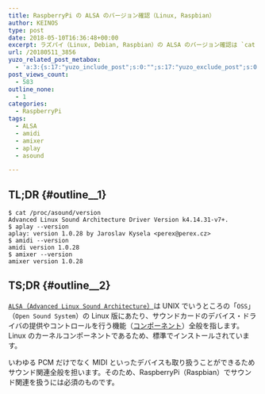 ```yaml
---
title: RaspberryPi の ALSA のバージョン確認（Linux, Raspbian）
author: KEINOS
type: post
date: 2018-05-10T16:36:48+00:00
excerpt: ラズパイ（Linux, Debian, Raspbian）の ALSA のバージョン確認は `cat /proc/asound/version` で行えます。
url: /20180511_3856
yuzo_related_post_metabox:
  - 'a:3:{s:17:"yuzo_include_post";s:0:"";s:17:"yuzo_exclude_post";s:0:"";s:21:"yuzo_disabled_related";N;}'
post_views_count:
  - 583
outline_none:
  - 1
categories:
  - RaspberryPi
tags:
  - ALSA
  - amidi
  - amixer
  - aplay
  - asound

---
```

## TL;DR {#outline__1}

    $ cat /proc/asound/version
    Advanced Linux Sound Architecture Driver Version k4.14.31-v7+.
    $ aplay --version
    aplay: version 1.0.28 by Jaroslav Kysela <perex@perex.cz>
    $ amidi --version
    amidi version 1.0.28
    $ amixer --version
    amixer version 1.0.28
    

## TS;DR {#outline__2}

[`ALSA`（`Advanced Linux Sound Architecture`）][1]は UNIX でいうところの「`OSS`」（`Open Sound System`）の Linux 版にあたり、サウンドカードのデバイス・ドライバの提供やコントロールを行う機能（[コンポーネント][2]）全般を指します。Linux のカーネルコンポーネントであるため、標準でインストールされています。

いわゆる PCM だけでなく MIDI といったデバイスも取り扱うことができるためサウンド関連全般を担います。そのため、RaspberryPi（Raspbian）でサウンド関連を扱うには必須のものです。

 [1]: https://ja.wikipedia.org/wiki/Advanced_Linux_Sound_Architecture
 [2]: https://ja.wikipedia.org/wiki/%E3%82%BD%E3%83%95%E3%83%88%E3%82%A6%E3%82%A7%E3%82%A2%E3%82%B3%E3%83%B3%E3%83%9D%E3%83%BC%E3%83%8D%E3%83%B3%E3%83%88
